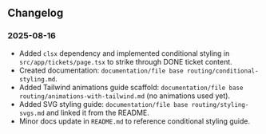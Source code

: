 ## Changelog

### 2025-08-16

- Added `clsx` dependency and implemented conditional styling in `src/app/tickets/page.tsx` to strike through DONE ticket content.
- Created documentation: `documentation/file base routing/conditional-styling.md`.
- Added Tailwind animations guide scaffold: `documentation/file base routing/animations-with-tailwind.md` (no animations used yet).
- Added SVG styling guide: `documentation/file base routing/styling-svgs.md` and linked it from the README.
- Minor docs update in `README.md` to reference conditional styling guide.
